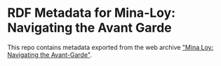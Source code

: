 # RDF Metadata for Mina-Loy: Navigating the Avant Garde

This repo contains metadata exported from the web archive ["Mina Loy: Navigating the Avant-Garde"](https://mina-loy.com/). 
